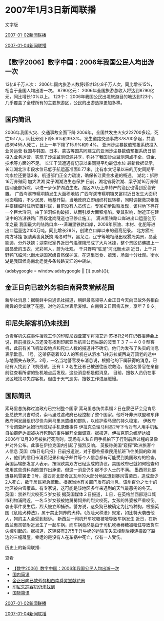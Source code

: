







# 2007年1月3日新闻联播
 文字版








[2007-01-02新闻联播](/xinwenlianbo/20070102)


[2007-01-04新闻联播](/xinwenlianbo/20070104)





## 【数字2006】数字中国：2006年我国公民人均出游一次


13亿8千万人次：
2006年国内旅游人数将超过13亿8千万人次，同比增长15%，相当于全国人均出游一次。
8790亿元：
2006年全国旅游总收入将达到8790亿元，同比增长10%以上。
123个：
2006年我国公民出境旅游目的地达到123个，几乎覆盖了全球所有的主要旅游区，公民的出游选择更加多样。


## 国内简讯


2006年我国火灾、交通事故全面下降
2006年，全国共发生火灾222700多起，死亡1517人，同比分别下降5.6%和39.3%，发生道路交通事故378700多起，共造成89455人死亡，比上一年下降了15.9%和9.4%。
亚洲沙尘暴数值预报系统投入业务运营
我国与韩国、日本、蒙古等国共同建立的亚洲沙尘暴数值预报系统日前投入业务运营，实现了沙尘监测资源共享，弥补了我国沙尘监测网点不全，资金、技术等方面的不足。
长江干流遭遇有记录以来同期平均最低水位
最新数据显示，长江湖北沙市段水位已低于航运基准面0.77米，比有水文记录以来的历史同期平均水位还要低2米，航道部门正全力疏浚，确保长江黄金水道的畅通。
湖北：拆除16万养殖网 加大洪湖 梁子湖湖泊生态保护
日前，湖北省将洪湖、梁子湖16万养殖围网全部拆除，以进一步保护湖泊生态。湖区20万上岸转产的渔民也得到妥善安置。 
广西岑溪市糯垌镇发生大面积地陷
广西岑溪市糯垌镇叉富村近日发生大面积地面塌陷，不少民房、地基开裂，当地政府立即组织村民转移，同时调拨救灾帐篷并搭建临时住所安置村民，目前没有人员伤亡。专家初步勘察发现，该村地下存在一个巨大溶洞，由于溶洞结构破损，从而引发大面积塌陷。受其影响，附近正在建设中的洛湛铁路广西段北岗隧道也已停止施工。 
满洲里铁路口岸进出口运量创历年之最
我国最大的陆路口岸---满洲里铁路口岸，2006年原油、木材、化肥等进出口运量达2100万吨，同比增长28%，创建立口岸以来的最高纪录。 
北方雾凇 南方冰挂 银装素裹竞妖娆
隆冬时节，黑龙江、辽宁等地相继出现雾凇美景，晶莹剔透，分外妖娆；湖南张家界近日气温骤降形成了大片冰挂，整个景区仿佛披上一层晶莹的玉衣，光彩照人，蔚为壮观。 
千只野鸭“驻足”河北衡水湖
近日，上千只野鸭飞临河北衡水湖国家级自然保护区，在这里觅食、嬉戏，场面十分壮观。衡水湖是我国候鸟南北迁徙多条线路交汇的中转站。





 (adsbygoogle = window.adsbygoogle || []).push({});

 
## 金正日向已故外务相白南舜灵堂献花圈


新华社消息：据朝鲜中央通讯社报道，朝鲜最高领导人金正日今天向已故外务相白南舜的灵堂献了花圈，对他的去世表示哀悼。白南舜２日因病去世，享年７８岁。


## 印尼失踪客机仍未找到


负责客机失踪事件搜救工作的印度尼西亚空军将领艾迪·苏扬托2号在记者招待会上说，目前搜救人员还没有找到印尼亚当航空公司失踪的波音７３７－４００型客机，此前有关飞机坠毁地点和死亡人数的报道并不确切。他们为发布了失实的消息表示歉意。
1号，这架搭载着102人的客机在从泗水飞往苏拉威西岛万鸦老的途中与地面失去联系。2号，一名当地警官发布消息说，根据他的下属获得的消息，已经有人找到了飞机残骸，还有１２名生还者已被送往医院救治。但这名警官在亲自前往查看所谓的坠机地点后发现，这些消息都是假消息。
目前，搜救人员仍在事发区域找寻失踪客机，但由于天气恶劣，搜救工作进展缓慢。


## 国际简讯


索马里总统称过渡政府已控制整个国家
索马里总统优素福２日在蒙巴萨会见肯尼亚总统齐贝吉时说，索马里过渡政府已经控制了整个国家。他呼吁非洲联盟和东非政府间发展组织尽快向索马里派遣维和部队，以维护索马里的持久稳定。
伊政府下令调查萨达姆行刑过程手机录像事件
伊拉克总理马利基2号下令对有人用手机私自拍摄萨达姆被执行死刑的事件展开全面调查。据报道，伊拉克前总统萨达姆2006年12月30号被执行死刑时，现场有人私自用手机拍下了行刑前后过程的录像并对外公布。此事在伊拉克国内引起了强烈反响。
英报称美国“窥探”欧洲旅客个人信息
英国《每日电讯报》日前报道说，对于那些搭乘民用航班飞往美国的欧洲人，他们的信用卡消费记录和电子邮件等个人信息都有可能受到美国政府的检查。英国运输部发言人表示，按照欧美双方已经达成的协议，美国政府已就如何检查和使用这些资料向欧盟作出承诺，但这一消息仍引起不少人士的不满。
墨西哥北部遭暴风雪袭击
2号，墨西哥北部奇瓦瓦州的大部分地区遭到暴风雪袭击，造成至少2人死亡，数千居民紧急疏散。根据当地有关部门发布的消息，该州百分之七十的地区被白雪覆盖。有专家说，这可能是该地区多年来遇到的天气最恶劣的冬天。
英国：禁养烈犬咬死５岁女孩
据英国媒体２日报道，１日，在英格兰西部港口城市利物浦附近，一名５岁女孩被她舅舅饲养的烈犬咬死，女孩的外婆被严重咬伤。袭击事件发生后，烈犬被立即捕杀。警方说，这条狗已被确定为比特种狗，根据英国《危险犬种法》，属于禁止饲养的犬种。《危险犬种法》规定，如比特犬袭击他人，狗的主人会受到起诉。
新西兰一司机开车吃糖被噎导致车祸发生
近日，在新西兰惠灵顿附近发生了一起车祸，而车祸竟然是由于司机吃棒棒糖被噎住导致货车失控引起的。据报道，这辆装有2万5千升牛奶的运输车失去控制后接连撞毁了路边的三幢房屋。幸运的是没有人在车祸中死亡，仅有一人受伤。






历史上的新闻联播:

 查看
 

* [【数字2006】数字中国：2006年我国公民人均出游一次](#【数字2006】数字中国：2006年我国公民人均出游一次)
* [国内简讯](#国内简讯)
* [金正日向已故外务相白南舜灵堂献花圈](#金正日向已故外务相白南舜灵堂献花圈)
* [印尼失踪客机仍未找到](#印尼失踪客机仍未找到)
* [国际简讯](#国际简讯)






[2007-01-02新闻联播](/xinwenlianbo/20070102)


[2007-01-04新闻联播](/xinwenlianbo/20070104)



